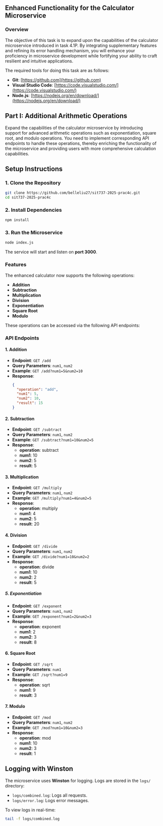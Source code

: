 ## Enhanced Functionality for the Calculator Microservice

### Overview
The objective of this task is to expand upon the capabilities of the calculator microservice introduced in task 4.1P. By integrating supplementary features and refining its error handling mechanism, you will enhance your proficiency in microservice development while fortifying your ability to craft resilient and intuitive applications.

The required tools for doing this task are as follows:
- **Git**: [https://github.com](https://github.com)
- **Visual Studio Code**: [https://code.visualstudio.com/](https://code.visualstudio.com/)
- **Node.js**: [https://nodejs.org/en/download/](https://nodejs.org/en/download/)

## Part I: Additional Arithmetic Operations
Expand the capabilities of the calculator microservice by introducing support for advanced arithmetic operations such as exponentiation, square root, and modulo operations. You need to implement corresponding API endpoints to handle these operations, thereby enriching the functionality of the microservice and providing users with more comprehensive calculation capabilities.

## Setup Instructions
### 1. Clone the Repository
```bash
git clone https://github.com/belleliu27/sit737-2025-prac4c.git
cd sit737-2025-prac4c
```

### 2. Install Dependencies
```bash
npm install
```

### 3. Run the Microservice
```bash
node index.js
```

The service will start and listen on **port 3000**.

### Features
The enhanced calculator now supports the following operations:
- **Addition**
- **Subtraction**
- **Multiplication**
- **Division**
- **Exponentiation**
- **Square Root**
- **Modulo**

These operations can be accessed via the following API endpoints:

### API Endpoints

#### 1. Addition
- **Endpoint**: `GET /add`
- **Query Parameters**: `num1`, `num2`
- **Example**: `GET /add?num1=5&num2=10`
- **Response**:
  ```json
  {
    "operation": "add",
    "num1": 5,
    "num2": 10,
    "result": 15
  }
#### 2. Subtraction

- **Endpoint**: `GET /subtract`
- **Query Parameters**: `num1`, `num2`
- **Example**: `GET /subtract?num1=10&num2=5`
- **Response**:
  - **operation**: subtract
  - **num1**: 10
  - **num2**: 5
  - **result**: 5

#### 3. Multiplication

- **Endpoint**: `GET /multiply`
- **Query Parameters**: `num1`, `num2`
- **Example**: `GET /multiply?num1=4&num2=5`
- **Response**:
  - **operation**: multiply
  - **num1**: 4
  - **num2**: 5
  - **result**: 20

#### 4. Division

- **Endpoint**: `GET /divide`
- **Query Parameters**: `num1`, `num2`
- **Example**: `GET /divide?num1=10&num2=2`
- **Response**:
  - **operation**: divide
  - **num1**: 10
  - **num2**: 2
  - **result**: 5

##### 5. Exponentiation

- **Endpoint**: `GET /exponent`
- **Query Parameters**: `num1`, `num2`
- **Example**: `GET /exponent?num1=2&num2=3`
- **Response**:
  - **operation**: exponent
  - **num1**: 2
  - **num2**: 3
  - **result**: 8

#### 6. Square Root

- **Endpoint**: `GET /sqrt`
- **Query Parameters**: `num1`
- **Example**: `GET /sqrt?num1=9`
- **Response**:
  - **operation**: sqrt
  - **num1**: 9
  - **result**: 3

#### 7. Modulo

- **Endpoint**: `GET /mod`
- **Query Parameters**: `num1`, `num2`
- **Example**: `GET /mod?num1=10&num2=3`
- **Response**:
  - **operation**: mod
  - **num1**: 10
  - **num2**: 3
  - **result**: 1

## Logging with Winston
The microservice uses **Winston** for logging. Logs are stored in the `logs/` directory:

- `logs/combined.log`: Logs all requests.
- `logs/error.log`: Logs error messages.

To view logs in real-time:
```bash
tail -f logs/combined.log
```
